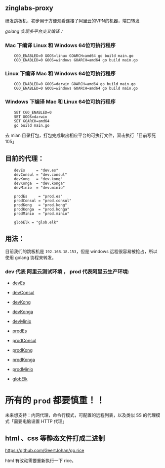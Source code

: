 ## zinglabs-proxy

 研发跳板机，初步用于方便观看连接了阿里云的VPN的机器，端口转发
 
*golang 实现多平台交叉编译：*

### Mac 下编译 Linux 和 Windows 64位可执行程序

```shell
    CGO_ENABLED=0 GOOS=linux GOARCH=amd64 go build main.go
    CGO_ENABLED=0 GOOS=windows GOARCH=amd64 go build main.go
```
  
### Linux 下编译 Mac 和 Windows 64位可执行程序

```shell
    CGO_ENABLED=0 GOOS=darwin GOARCH=amd64 go build main.go
    CGO_ENABLED=0 GOOS=windows GOARCH=amd64 go build main.go
```

### Windows 下编译 Mac 和 Linux 64位可执行程序

```shell
    SET CGO_ENABLED=0
    SET GOOS=darwin
    SET GOARCH=amd64
    go build main.go
```

去 mian 目录打包，打包完成取出相应平台的可执行文件，双击执行「目前写死 105」

## 目前的代理：

```
    devEs     = "dev.es"
	devConsul = "dev.consul"
	devKong   = "dev.kong"
	devKonga  = "dev.konga"
	devMinio  = "dev.minio"

	prodEs     = "prod.es"
	prodConsul = "prod.consul"
	prodKong   = "prod.kong"
	prodKonga  = "prod.konga"
	prodMinio  = "prod.minio"

	globElk = "glob.elk"
```


## 用法：

 目前我们的跳板机是 `192.168.18.153`，但是 windows 远程很容易被抢占，所以使用 golang 协程来转发。
 
### dev 代表 阿里云测试环境 ， prod 代表阿里云生产环境:

- [devEs](http://192.168.18.153/dev.es)
- [devConsul](http://192.168.18.153/dev.consul)
- [devKong](http://192.168.18.153/dev.kong)
- [devKonga](http://192.168.18.153/dev.konga)
- [devMinio](http://192.168.18.153/dev.minio)

- [prodEs](http://192.168.18.153/prod.es)
- [prodConsul](http://192.168.18.153/prod.consul)
- [prodKong](http://192.168.18.153/prod.kong)
- [prodKonga](http://192.168.18.153/prod.konga)
- [prodMinio](http://192.168.18.153/prod.minio)

- [globElk](http://192.168.18.153/golb.elk)
 
# 所有的 `prod` 都要慎重！！

未来想支持：内网代理，命令行模式，可配置的远程列表，以及类似 SS 的代理模式「需要电脑设置 HTTP 代理」

## html 、css 等静态文件打成二进制

https://github.com/GeertJohan/go.rice

html 有改动需要重新执行一下 rice。

